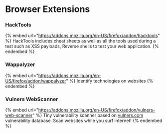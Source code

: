 # Browser Extensions

### HackTools

{% embed url="https://addons.mozilla.org/en-US/firefox/addon/hacktools" %}
HackTools includes cheat sheets as well as all the tools used during a test such as XSS payloads, Reverse shells to test your web application.
{% endembed %}

### Wappalyzer

{% embed url="https://addons.mozilla.org/en-US/firefox/addon/wappalyzer" %}
Identify technologies on websites
{% endembed %}

### Vulners WebScanner

{% embed url="https://addons.mozilla.org/en-US/firefox/addon/vulners-web-scanner" %}
Tiny vulnerability scanner based on [vulners.com](https://outgoing.prod.mozaws.net/v1/8f6ca5e86ac3d5c0e07dc47f264b3829c83c4d137b7c4b1e0aa807c7b83c84a4/http%3A/vulners.com) vulnerability database. Scan websites while you surf internet!
{% endembed %}
